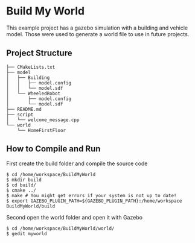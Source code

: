 # Build My World
This example project has a gazebo simulation with a building and vehicle model. Those were used to generate a world file to use in future projects.

## Project Structure

```
├── CMakeLists.txt
├── model
│   ├── Building
│   │   ├── model.config
│   │   └── model.sdf
│   └── WheeledRobot
│       ├── model.config
│       └── model.sdf
├── README.md
├── script
│   └── welcome_message.cpp
└── world
    └── HomeFirstFloor
```

## How to Compile and Run

First create the build folder and compile the source code

```
$ cd /home/workspace/BuildMyWorld
$ mkdir build
$ cd build/
$ cmake ../
$ make # You might get errors if your system is not up to date!
$ export GAZEBO_PLUGIN_PATH=${GAZEBO_PLUGIN_PATH}:/home/workspace BuildMyWorld/build
```

Second open the world folder and open it with Gazebo
```
$ cd /home/workspace/BuildMyWorld/world/
$ gedit myworld
```
